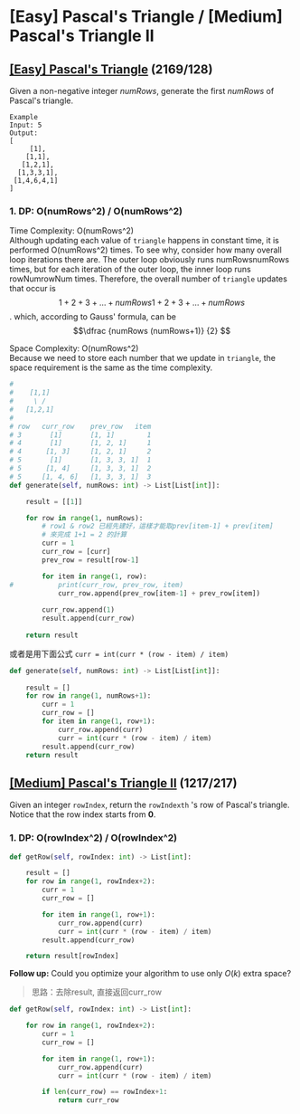 # \[Easy\] Pascal's Triangle / \[Medium\] Pascal's Triangle II

## [\[Easy\] Pascal's Triangle](https://leetcode.com/problems/pascals-triangle/) \(2169/128\)

Given a non-negative integer _numRows_, generate the first _numRows_ of Pascal's triangle.

```text
Example
Input: 5
Output:
[
     [1],
    [1,1],
   [1,2,1],
  [1,3,3,1],
 [1,4,6,4,1]
]
```

### 1. DP: O\(numRows^2\) / O\(numRows^2\)

Time Complexity: O\(numRows^2\)  
Although updating each value of `triangle` happens in constant time, it is performed O\(numRows^2\) times. To see why, consider how many overall loop iterations there are. The outer loop obviously runs numRowsnumRows times, but for each iteration of the outer loop, the inner loop runs rowNumrowNum times. Therefore, the overall number of `triangle` updates that occur is $$1 + 2 + 3 + \ldots + numRows1+2+3+…+numRows$$. which, according to Gauss' formula, can be $$\dfrac {numRows (numRows+1)} {2} ​$$

Space Complexity: O\(numRows^2\)  
Because we need to store each number that we update in `triangle`, the space requirement is the same as the time complexity. 

```python
#
#    [1,1]
#     \ / 
#   [1,2,1]
#
# row   curr_row    prev_row   item
# 3       [1]       [1, 1]        1
# 4       [1]       [1, 2, 1]     1
# 4      [1, 3]     [1, 2, 1]     2
# 5       [1]       [1, 3, 3, 1]  1
# 5      [1, 4]     [1, 3, 3, 1]  2
# 5     [1, 4, 6]   [1, 3, 3, 1]  3
def generate(self, numRows: int) -> List[List[int]]:

    result = [[1]]

    for row in range(1, numRows):
        # row1 & row2 已經先建好，這樣才能取prev[item-1] + prev[item]
        # 來完成 1+1 = 2 的計算
        curr = 1
        curr_row = [curr]
        prev_row = result[row-1]

        for item in range(1, row): 
#           print(curr_row, prev_row, item)
            curr_row.append(prev_row[item-1] + prev_row[item])
        
        curr_row.append(1)
        result.append(curr_row)
    
    return result   
```

或者是用下面公式 `curr = int(curr * (row - item) / item)`

```python
def generate(self, numRows: int) -> List[List[int]]:
    
    result = []
    for row in range(1, numRows+1):
        curr = 1
        curr_row = []
        for item in range(1, row+1):
            curr_row.append(curr)
            curr = int(curr * (row - item) / item)
        result.append(curr_row)
    return result
```

## [\[Medium\] Pascal's Triangle II](https://leetcode.com/problems/pascals-triangle-ii/) \(1217/217\)

Given an integer `rowIndex`, return the `rowIndexth` 's row of Pascal's triangle.  
Notice that the row index starts from **0**.

### 1. DP: O\(rowIndex^2\) / O\(rowIndex^2\)

```python
def getRow(self, rowIndex: int) -> List[int]:

    result = []
    for row in range(1, rowIndex+2):
        curr = 1
        curr_row = []

        for item in range(1, row+1):
            curr_row.append(curr)
            curr = int(curr * (row - item) / item)
        result.append(curr_row)                

    return result[rowIndex]        
```

**Follow up:** Could you optimize your algorithm to use only _O_\(_k_\) extra space?

> 思路：去除result, 直接返回curr\_row

```python
def getRow(self, rowIndex: int) -> List[int]:

    for row in range(1, rowIndex+2):
        curr = 1
        curr_row = []

        for item in range(1, row+1):
            curr_row.append(curr)
            curr = int(curr * (row - item) / item)

        if len(curr_row) == rowIndex+1: 
            return curr_row                
```

